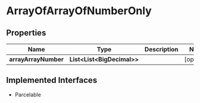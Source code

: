 

# ArrayOfArrayOfNumberOnly

## Properties

Name | Type | Description | Notes
------------ | ------------- | ------------- | -------------
**arrayArrayNumber** | **List&lt;List&lt;BigDecimal&gt;&gt;** |  |  [optional]


## Implemented Interfaces

* Parcelable


